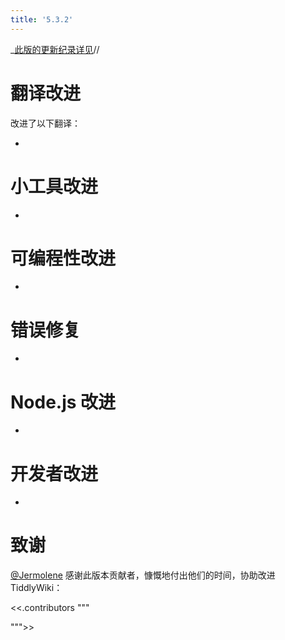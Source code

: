 ```yaml
---
title: '5.3.2'
---
```


_[此版的更新纪录详见](https:_github.com/Jermolene/TiddlyWiki5/compare/v5.3.1...master)//

# 翻译改进

改进了以下翻译：

* 

# 小工具改进

* 

# 可编程性改进

* 

# 错误修复

* 

# Node.js 改进

* 

# 开发者改进

* 

# 致谢

[@Jermolene](https://github.com/Jermolene) 感谢此版本贡献者，慷慨地付出他们的时间，协助改进 TiddlyWiki：

<<.contributors """

""">>
